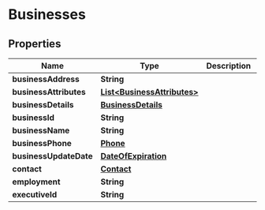 

# Businesses


## Properties

| Name | Type | Description | Notes |
|------------ | ------------- | ------------- | -------------|
|**businessAddress** | **String** |  |  [optional] |
|**businessAttributes** | [**List&lt;BusinessAttributes&gt;**](BusinessAttributes.md) |  |  [optional] |
|**businessDetails** | [**BusinessDetails**](BusinessDetails.md) |  |  [optional] |
|**businessId** | **String** |  |  [optional] |
|**businessName** | **String** |  |  [optional] |
|**businessPhone** | [**Phone**](Phone.md) |  |  [optional] |
|**businessUpdateDate** | [**DateOfExpiration**](DateOfExpiration.md) |  |  [optional] |
|**contact** | [**Contact**](Contact.md) |  |  [optional] |
|**employment** | **String** |  |  [optional] |
|**executiveId** | **String** |  |  [optional] |



